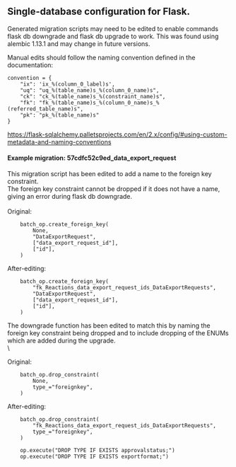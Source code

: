 ## Single-database configuration for Flask.

Generated migration scripts may need to be edited to enable commands flask db downgrade and flask db upgrade to work.
This was found using alembic 1.13.1 and may change in future versions.

Manual edits should follow the naming convention defined in the documentation:

```
convention = {
    "ix": 'ix_%(column_0_label)s',
    "uq": "uq_%(table_name)s_%(column_0_name)s",
    "ck": "ck_%(table_name)s_%(constraint_name)s",
    "fk": "fk_%(table_name)s_%(column_0_name)s_%(referred_table_name)s",
    "pk": "pk_%(table_name)s"
}
```

https://flask-sqlalchemy.palletsprojects.com/en/2.x/config/#using-custom-metadata-and-naming-conventions


#### Example migration: 57cdfc52c9ed_data_export_request
This migration script has been edited to add a name to the foreign key constraint.\
The foreign key constraint cannot be dropped if it does not have a name, giving an error during flask db downgrade. \
\
Original:
```
    batch_op.create_foreign_key(
        None,
        "DataExportRequest",
        ["data_export_request_id"],
        ["id"],
    )
```

After-editing:
```
    batch_op.create_foreign_key(
        "fk_Reactions_data_export_request_ids_DataExportRequests",
        "DataExportRequest",
        ["data_export_request_id"],
        ["id"],
    )
```
The downgrade function has been edited to match this by naming the foreign key constraint being dropped and
to include dropping of the ENUMs which are added during the upgrade. \
\

Original:
```
    batch_op.drop_constraint(
        None,
        type_="foreignkey",
    )
```
After-editing:
```
    batch_op.drop_constraint(
        "fk_Reactions_data_export_request_ids_DataExportRequests",
        type_="foreignkey",
    )

    op.execute("DROP TYPE IF EXISTS approvalstatus;")
    op.execute("DROP TYPE IF EXISTS exportformat;")
```

